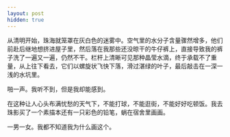 ```yaml
---
layout: post
hidden: true
---
```

从清明开始，珠海就笼罩在灰白色的迷雾中。空气里的水分子含量骤然增多，他们前赴后继地想挤进屋子里，然后落在我那些还没晾干的牛仔裤上，直接导致我的裤子洗了一遍又一遍，仍然不干。栏杆上清晰可见那种晶莹水滴，终于承载不了重量，从上往下看去，它们以螺旋状飞快下落，滑过湛绿的叶子，最后敲击在一深一浅的水坑里。

啪一声。我听不到，但是我却能感到。

在这种让人心头布满忧愁的天气下，不能打球，不能逛街，不能好好吃顿饭。我去珠影买了一个素描本还有一只彩色的铅笔，蜗在宿舍里画画。

一男一女。我都不知道我为什么画这个。